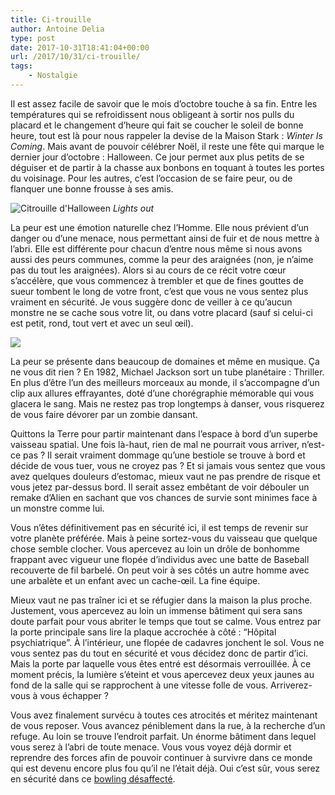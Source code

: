 ```yaml
---
title: Ci-trouille
author: Antoine Delia
type: post
date: 2017-10-31T18:41:04+00:00
url: /2017/10/31/ci-trouille/
tags:
    - Nostalgie
---
```

Il est assez facile de savoir que le mois d&#8217;octobre touche à sa fin. Entre les températures qui se refroidissent nous obligeant à sortir nos pulls du placard et le changement d&#8217;heure qui fait se coucher le soleil de bonne heure, tout est là pour nous rappeler la devise de la Maison Stark : _Winter Is Coming_. Mais avant de pouvoir célébrer Noël, il reste une fête qui marque le dernier jour d&#8217;octobre : Halloween. Ce jour permet aux plus petits de se déguiser et de partir à la chasse aux bonbons en toquant à toutes les portes du voisinage. Pour les autres, c&#8217;est l&#8217;occasion de se faire peur, ou de flanquer une bonne frousse à ses amis.

![Citrouille d'Halloween](https://upload.wikimedia.org/wikipedia/commons/a/a2/Jack-o%27-Lantern_2003-10-31.jpg)
_Lights out_

La peur est une émotion naturelle chez l&#8217;Homme. Elle nous prévient d&#8217;un danger ou d&#8217;une menace, nous permettant ainsi de fuir et de nous mettre à l&#8217;abri. Elle est différente pour chacun d&#8217;entre nous même si nous avons aussi des peurs communes, comme la peur des araignées (non, je n&#8217;aime pas du tout les araignées). Alors si au cours de ce récit votre cœur s&#8217;accélère, que vous commencez à trembler et que de fines gouttes de sueur tombent le long de votre front, c&#8217;est que vous ne vous sentez plus vraiment en sécurité. Je vous suggère donc de veiller à ce qu&#8217;aucun monstre ne se cache sous votre lit, ou dans votre placard (sauf si celui-ci est petit, rond, tout vert et avec un seul œil).

![](https://i0.wp.com/i.imgur.com/l3IZAts.gif?w=1000&#038;ssl=1)

La peur se présente dans beaucoup de domaines et même en musique. Ça ne vous dit rien ? En 1982, Michael Jackson sort un tube planétaire : Thriller. En plus d&#8217;être l&#8217;un des meilleurs morceaux au monde, il s&#8217;accompagne d&#8217;un clip aux allures effrayantes, doté d&#8217;une chorégraphie mémorable qui vous glacera le sang. Mais ne restez pas trop longtemps à danser, vous risquerez de vous faire dévorer par un zombie dansant.

<span class="embed-youtube" style="text-align:center; display: block;"></span>

Quittons la Terre pour partir maintenant dans l&#8217;espace à bord d&#8217;un superbe vaisseau spatial. Une fois là-haut, rien de mal ne pourrait vous arriver, n&#8217;est-ce pas ? Il serait vraiment dommage qu&#8217;une bestiole se trouve à bord et décide de vous tuer, vous ne croyez pas ? Et si jamais vous sentez que vous avez quelques douleurs d&#8217;estomac, mieux vaut ne pas prendre de risque et vous jetez par-dessus bord. Il serait assez embêtant de voir débouler un remake d&#8217;Alien en sachant que vos chances de survie sont minimes face à un monstre comme lui.

<span class="embed-youtube" style="text-align:center; display: block;"></span>

Vous n&#8217;êtes définitivement pas en sécurité ici, il est temps de revenir sur votre planète préférée. Mais à peine sortez-vous du vaisseau que quelque chose semble clocher. Vous apercevez au loin un drôle de bonhomme frappant avec vigueur une flopée d&#8217;individus avec une batte de Baseball recouverte de fil barbelé. On peut voir à ses côtés un autre homme avec une arbalète et un enfant avec un cache-œil. La fine équipe.

<span class="embed-youtube" style="text-align:center; display: block;"></span>

Mieux vaut ne pas traîner ici et se réfugier dans la maison la plus proche. Justement, vous apercevez au loin un immense bâtiment qui sera sans doute parfait pour vous abriter le temps que tout se calme. Vous entrez par la porte principale sans lire la plaque accrochée à côté : &#8220;Hôpital psychiatrique&#8221;. À l&#8217;intérieur, une flopée de cadavres jonchent le sol. Vous ne vous sentez pas du tout en sécurité et vous décidez donc de partir d&#8217;ici. Mais la porte par laquelle vous êtes entré est désormais verrouillée. À ce moment précis, la lumière s&#8217;éteint et vous apercevez deux yeux jaunes au fond de la salle qui se rapprochent à une vitesse folle de vous. Arriverez-vous à vous échapper ?

<span class="embed-youtube" style="text-align:center; display: block;"></span>

Vous avez finalement survécu à toutes ces atrocités et méritez maintenant de vous reposer. Vous avancez péniblement dans la rue, à la recherche d&#8217;un refuge. Au loin se trouve l&#8217;endroit parfait. Un énorme bâtiment dans lequel vous serez à l&#8217;abri de toute menace. Vous vous voyez déjà dormir et reprendre des forces afin de pouvoir continuer à survivre dans ce monde qui est devenu encore plus fou qu&#8217;il ne l&#8217;était déjà. Oui c&#8217;est sûr, vous serez en sécurité dans ce [bowling désaffecté][1].

 [1]: https://blog.antoinedelia.fr/2017/08/07/strike/